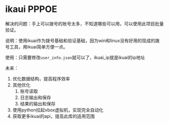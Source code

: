 # ikaui PPPOE


解决的问题：手上可以拨号的账号太多，不知道哪些可以用，可以使用此项目批量验证。  



说明：使用ikuai作为拨号基础和验证基础，因为win和linux没有好用的现成的拨号工具，用ikuai简单方便一点。  



使用：只需要修改`user_info.json`就可以了，ikuai_ip就是ikuai的ip地址  



未来：

1. 优化数据结构，提高程序效率
2. 其他优化
   1. 账号读取
   2. 日志输出和保存
   3. 结果的输出和保存
3. 使用python拉起vbox虚拟机，实现完全自动化
4. 获取更多ikuai的api，提高此库的适用范围